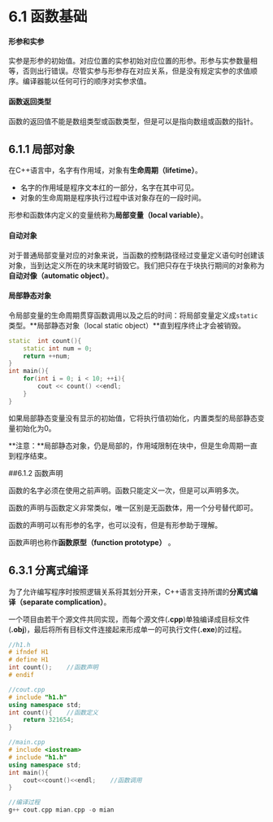 # 6.1 函数基础

#### 形参和实参

实参是形参的初始值。对应位置的实参初始对应位置的形参。形参与实参数量相等，否则出行错误。尽管实参与形参存在对应关系，但是没有规定实参的求值顺序。编译器能以任何可行的顺序对实参求值。

#### 函数返回类型

函数的返回值不能是数组类型或函数类型，但是可以是指向数组或函数的指针。



## 6.1.1 局部对象

在C++语言中，名字有作用域，对象有**生命周期（lifetime）**。

- 名字的作用域是程序文本红的一部分，名字在其中可见。
- 对象的生命周期是程序执行过程中该对象存在的一段时间。

形参和函数体内定义的变量统称为**局部变量（local variable）**。

#### 自动对象

对于普通局部变量对应的对象来说，当函数的控制路径经过变量定义语句时创建该对象，当到达定义所在的块末尾时销毁它。我们把只存在于块执行期间的对象称为**自动对像（automatic object）**。

#### 局部静态对象

令局部变量的生命周期贯穿函数调用以及之后的时间：将局部变量定义成`static`类型。**局部静态对象（local static object）**直到程序终止才会被销毁。

```c++
static  int count(){
    static int num = 0;
    return ++num;
}
int main(){
    for(int i = 0; i < 10; ++i){
        cout << count() <<endl;
    }
}
```

如果局部静态变量没有显示的初始值，它将执行值初始化，内置类型的局部静态变量初始化为0。

**注意：**局部静态对象，仍是局部的，作用域限制在块中，但是生命周期一直到程序结束。



##6.1.2 函数声明

函数的名字必须在使用之前声明。函数只能定义一次，但是可以声明多次。

函数的声明与函数定义非常类似，唯一区别是无函数体，用一个分号替代即可。

函数的声明可以有形参的名字，也可以没有，但是有形参助于理解。

函数声明也称作**函数原型（function prototype）** 。



## 6.3.1 分离式编译

为了允许编写程序时按照逻辑关系将其划分开来，C++语言支持所谓的**分离式编译（separate complication）**。 

一个项目由若干个源文件共同实现，而每个源文件(**.cpp**)单独编译成目标文件(**.obj**)，最后将所有目标文件连接起来形成单一的可执行文件(**.exe**)的过程。

```c++
//h1.h
# ifndef H1
# define H1
int count();	//函数声明
# endif

//cout.cpp
# include "h1.h"
using namespace std;
int count(){	//函数定义
    return 321654;
}

//main.cpp
# include <iostream>
# include "h1.h"
using namespace std;
int main(){
    cout<<count()<<endl;	//函数调用
}

//编译过程
g++ cout.cpp mian.cpp -o mian
```

